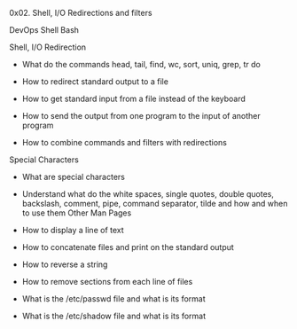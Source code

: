 0x02. Shell, I/O Redirections and filters

DevOps Shell Bash

Shell, I/O Redirection

- What do the commands head, tail, find, wc, sort, uniq, grep, tr do

- How to redirect standard output to a file
  
- How to get standard input from a file instead of the keyboard

- How to send the output from one program to the input of another program

- How to combine commands and filters with redirections

Special Characters

- What are special characters

- Understand what do the white spaces, single quotes, double quotes, backslash, comment, pipe, command separator, tilde and how and when to use them
Other Man Pages

- How to display a line of text

- How to concatenate files and print on the standard output

- How to reverse a string

- How to remove sections from each line of files

- What is the /etc/passwd file and what is its format

- What is the /etc/shadow file and what is its format
